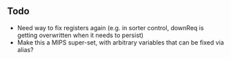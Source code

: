 
## Todo

* Need way to fix registers again (e.g. in sorter control, downReq is getting overwritten when it
needs to persist)
* Make this a MIPS super-set, with arbitrary variables that can be fixed via alias?
